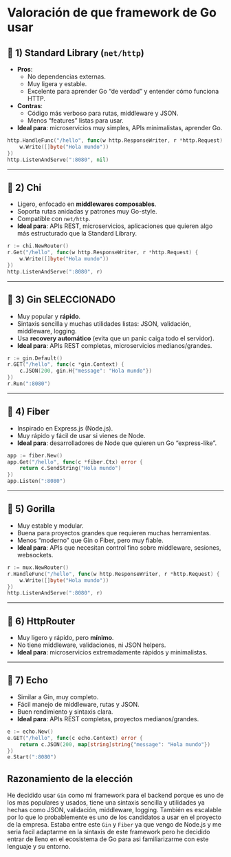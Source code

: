 # Valoración de que framework de Go usar
## 🔹 1) **Standard Library (`net/http`)**

- **Pros**:
    - No dependencias externas.
    - Muy ligera y estable.
    - Excelente para aprender Go “de verdad” y entender cómo funciona HTTP.
- **Contras**:
    - Código más verboso para rutas, middleware y JSON.
    - Menos “features” listas para usar.
- **Ideal para**: microservicios muy simples, APIs minimalistas, aprender Go.
``` Go
http.HandleFunc("/hello", func(w http.ResponseWriter, r *http.Request) {
    w.Write([]byte("Hola mundo"))
})
http.ListenAndServe(":8080", nil)
```

---
## 🔹 2) **Chi**
- Ligero, enfocado en **middlewares composables**.
- Soporta rutas anidadas y patrones muy Go-style.
- Compatible con `net/http`.
- **Ideal para**: APIs REST, microservicios, aplicaciones que quieren algo más estructurado que la Standard Library.
```Go
r := chi.NewRouter()
r.Get("/hello", func(w http.ResponseWriter, r *http.Request) {
    w.Write([]byte("Hola mundo"))
})
http.ListenAndServe(":8080", r)
```

---
## 🔹 3) **Gin** SELECCIONADO
- Muy popular y **rápido**.
- Sintaxis sencilla y muchas utilidades listas: JSON, validación, middleware, logging.
- Usa **recovery automático** (evita que un panic caiga todo el servidor).
- **Ideal para**: APIs REST completas, microservicios medianos/grandes.
```Go
r := gin.Default()
r.GET("/hello", func(c *gin.Context) {
    c.JSON(200, gin.H{"message": "Hola mundo"})
})
r.Run(":8080")
```

---
## 🔹 4) **Fiber**
- Inspirado en Express.js (Node.js).
- Muy rápido y fácil de usar si vienes de Node.
- **Ideal para**: desarrolladores de Node que quieren un Go “express-like”.
```Go
app := fiber.New()
app.Get("/hello", func(c *fiber.Ctx) error {
    return c.SendString("Hola mundo")
})
app.Listen(":8080")
```

---

## 🔹 5) **Gorilla**
- Muy estable y modular.
- Buena para proyectos grandes que requieren muchas herramientas.
- Menos “moderno” que Gin o Fiber, pero muy fiable.
- **Ideal para**: APIs que necesitan control fino sobre middleware, sesiones, websockets.
```Go
r := mux.NewRouter()
r.HandleFunc("/hello", func(w http.ResponseWriter, r *http.Request) {
    w.Write([]byte("Hola mundo"))
})
http.ListenAndServe(":8080", r)
```

---

## 🔹 6) **HttpRouter**

- Muy ligero y rápido, pero **mínimo**.
- No tiene middleware, validaciones, ni JSON helpers.
- **Ideal para**: microservicios extremadamente rápidos y minimalistas.

---
## 🔹 7) **Echo**
- Similar a Gin, muy completo.
- Fácil manejo de middleware, rutas y JSON.
- Buen rendimiento y sintaxis clara.
- **Ideal para**: APIs REST completas, proyectos medianos/grandes.

```Go
e := echo.New()
e.GET("/hello", func(c echo.Context) error {
    return c.JSON(200, map[string]string{"message": "Hola mundo"})
})
e.Start(":8080")

```

## Razonamiento de la elección

He decidido usar `Gin` como mi framework para el backend porque es uno de los mas populares y usados, tiene una sintaxis sencilla y utilidades ya hechas como JSON, validación, middleware, logging. También es escalable por lo que lo probablemente es uno de los candidatos a usar en el proyecto de la empresa. Estaba entre este `Gin` y `Fiber` ya que vengo de Node.js y me seria facil adaptarme en la sintaxis de este framework pero he decidido entrar de lleno en el ecosistema de Go para asi familiarizarme con este lenguaje y su entorno.
